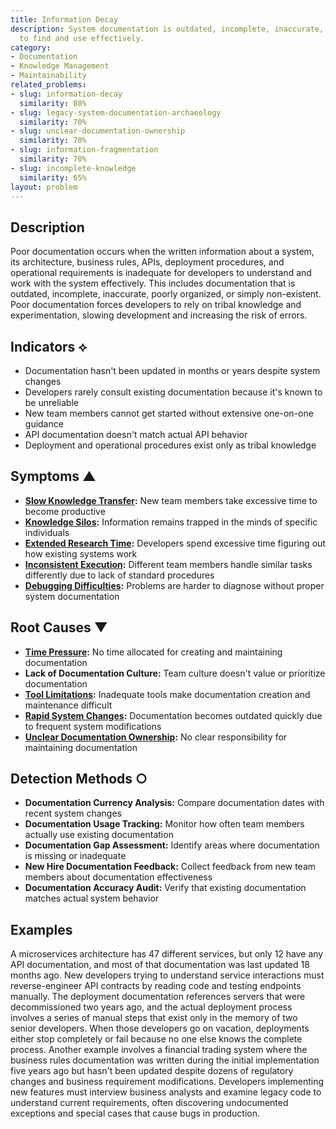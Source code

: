 ```yaml
---
title: Information Decay
description: System documentation is outdated, incomplete, inaccurate, or difficult
  to find and use effectively.
category:
- Documentation
- Knowledge Management
- Maintainability
related_problems:
- slug: information-decay
  similarity: 80%
- slug: legacy-system-documentation-archaeology
  similarity: 70%
- slug: unclear-documentation-ownership
  similarity: 70%
- slug: information-fragmentation
  similarity: 70%
- slug: incomplete-knowledge
  similarity: 65%
layout: problem
---
```


## Description

Poor documentation occurs when the written information about a system, its architecture, business rules, APIs, deployment procedures, and operational requirements is inadequate for developers to understand and work with the system effectively. This includes documentation that is outdated, incomplete, inaccurate, poorly organized, or simply non-existent. Poor documentation forces developers to rely on tribal knowledge and experimentation, slowing development and increasing the risk of errors.

## Indicators ⟡

- Documentation hasn't been updated in months or years despite system changes
- Developers rarely consult existing documentation because it's known to be unreliable
- New team members cannot get started without extensive one-on-one guidance
- API documentation doesn't match actual API behavior
- Deployment and operational procedures exist only as tribal knowledge

## Symptoms ▲

- **[Slow Knowledge Transfer](slow-knowledge-transfer.md):** New team members take excessive time to become productive
- **[Knowledge Silos](knowledge-silos.md):** Information remains trapped in the minds of specific individuals
- **[Extended Research Time](extended-research-time.md):** Developers spend excessive time figuring out how existing systems work
- **[Inconsistent Execution](inconsistent-execution.md):** Different team members handle similar tasks differently due to lack of standard procedures
- **[Debugging Difficulties](debugging-difficulties.md):** Problems are harder to diagnose without proper system documentation

## Root Causes ▼

- **[Time Pressure](time-pressure.md):** No time allocated for creating and maintaining documentation
- **Lack of Documentation Culture:** Team culture doesn't value or prioritize documentation
- **[Tool Limitations](tool-limitations.md):** Inadequate tools make documentation creation and maintenance difficult
- **[Rapid System Changes](rapid-system-changes.md):** Documentation becomes outdated quickly due to frequent system modifications
- **[Unclear Documentation Ownership](unclear-documentation-ownership.md):** No clear responsibility for maintaining documentation

## Detection Methods ○

- **Documentation Currency Analysis:** Compare documentation dates with recent system changes
- **Documentation Usage Tracking:** Monitor how often team members actually use existing documentation
- **Documentation Gap Assessment:** Identify areas where documentation is missing or inadequate
- **New Hire Documentation Feedback:** Collect feedback from new team members about documentation effectiveness
- **Documentation Accuracy Audit:** Verify that existing documentation matches actual system behavior

## Examples

A microservices architecture has 47 different services, but only 12 have any API documentation, and most of that documentation was last updated 18 months ago. New developers trying to understand service interactions must reverse-engineer API contracts by reading code and testing endpoints manually. The deployment documentation references servers that were decommissioned two years ago, and the actual deployment process involves a series of manual steps that exist only in the memory of two senior developers. When those developers go on vacation, deployments either stop completely or fail because no one else knows the complete process. Another example involves a financial trading system where the business rules documentation was written during the initial implementation five years ago but hasn't been updated despite dozens of regulatory changes and business requirement modifications. Developers implementing new features must interview business analysts and examine legacy code to understand current requirements, often discovering undocumented exceptions and special cases that cause bugs in production.